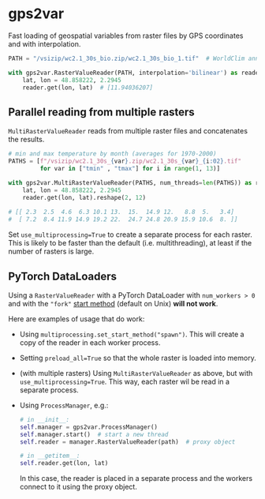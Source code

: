 # gps2var
Fast loading of geospatial variables from raster files by GPS coordinates and with interpolation.

```python
PATH = "/vsizip/wc2.1_30s_bio.zip/wc2.1_30s_bio_1.tif"  # WorldClim annual mean temperature

with gps2var.RasterValueReader(PATH, interpolation='bilinear') as reader:
    lat, lon = 48.858222, 2.2945
    reader.get(lon, lat)  # [11.94036207]
```

## Parallel reading from multiple rasters
`MultiRasterValueReader` reads from multiple raster files and concatenates the results.

```python
# min and max temperature by month (averages for 1970-2000)
PATHS = [f"/vsizip/wc2.1_30s_{var}.zip/wc2.1_30s_{var}_{i:02}.tif"
         for var in ["tmin" , "tmax"] for i in range(1, 13)]

with gps2var.MultiRasterValueReader(PATHS, num_threads=len(PATHS)) as reader:
    lat, lon = 48.858222, 2.2945
    reader.get(lon, lat).reshape(2, 12)
    
# [[ 2.3  2.5  4.6  6.3 10.1 13.  15.  14.9 12.   8.8  5.   3.4]
#  [ 7.2  8.4 11.9 14.9 19.2 22.  24.7 24.8 20.9 15.9 10.6  8. ]]
```

Set `use_multiprocessing=True` to create a separate process for each raster. This is likely to be faster than the default (i.e. multithreading), at least if the number of rasters is large.

## PyTorch DataLoaders
Using a `RasterValueReader` with a PyTorch DataLoader with `num_workers > 0` and with the `"fork"` [start method](https://docs.python.org/3/library/multiprocessing.html#contexts-and-start-methods) (default on Unix) **will not work**.

Here are examples of usage that do work:
- Using `multiprocessing.set_start_method("spawn")`. This will create a copy of the reader in each worker process.
- Setting `preload_all=True` so that the whole raster is loaded into memory.
- (with multiple rasters) Using `MultiRasterValueReader` as above, but with `use_multiprocessing=True`. This way, each raster wil be read in a separate process.
- Using `ProcessManager`, e.g.:

  ```python
  # in __init__:
  self.manager = gps2var.ProcessManager()
  self.manager.start()  # start a new thread
  self.reader = manager.RasterValueReader(path)  # proxy object
  
  # in __getitem__:
  self.reader.get(lon, lat)
  ```
  
  In this case, the reader is placed in a separate process and the workers connect to it using the proxy object.
